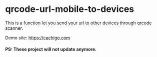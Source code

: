 # qrcode-url-mobile-to-devices
This is a function let you send your url to other devices through qrcode scanner.


Demo site: https://cachigo.com


#### PS: These project will not update anymore.
